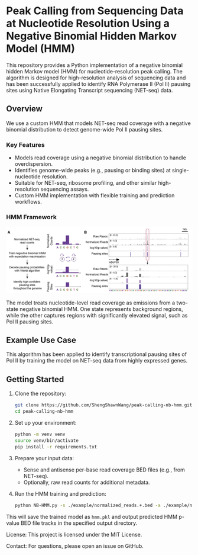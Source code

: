 # Peak Calling from Sequencing Data at Nucleotide Resolution Using a Negative Binomial Hidden Markov Model (HMM)

This repository provides a Python implementation of a negative binomial hidden Markov model (HMM) for nucleotide-resolution peak calling. The algorithm is designed for high-resolution analysis of sequencing data and has been successfully applied to identify RNA Polymerase II (Pol II) pausing sites using Native Elongating Transcript sequencing (NET-seq) data.

## Overview

We use a custom HMM that models NET-seq read coverage with a negative binomial distribution to detect genome-wide Pol II pausing sites.

### Key Features

- Models read coverage using a negative binomial distribution to handle overdispersion.
- Identifies genome-wide peaks (e.g., pausing or binding sites) at single-nucleotide resolution.
- Suitable for NET-seq, ribosome profiling, and other similar high-resolution sequencing assays.
- Custom HMM implementation with flexible training and prediction workflows.

### HMM Framework

![HMM Framework](figs/hmm_illustration.png)

The model treats nucleotide-level read coverage as emissions from a two-state negative binomial HMM. One state represents background regions, while the other captures regions with significantly elevated signal, such as Pol II pausing sites.

## Example Use Case

This algorithm has been applied to identify transcriptional pausing sites of Pol II by training the model on NET-seq data from highly expressed genes.

## Getting Started

1. Clone the repository:
   ```bash
   git clone https://github.com/ShengShawnWang/peak-calling-nb-hmm.git
   cd peak-calling-nb-hmm
   ```

2. Set up your environment:
   ```bash
   python -m venv venv
   source venv/bin/activate
   pip install -r requirements.txt
   ```

3. Prepare your input data:
   - Sense and antisense per-base read coverage BED files (e.g., from NET-seq).
   - Optionally, raw read counts for additional metadata.

4. Run the HMM training and prediction:
   ```bash
   python NB-HMM.py -s ./example/normalized_reads.+.bed -a ./example/normalized_reads.-.bed -t 1 -o ./example/
   ```

This will save the trained model as `hmm.pkl` and output predicted HMM p-value BED file tracks in the specified output directory.

License:
This project is licensed under the MIT License.

Contact:
For questions, please open an issue on GitHub.

